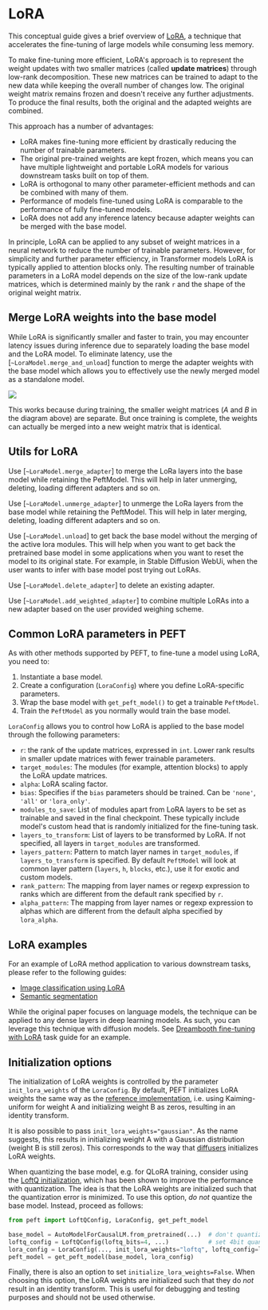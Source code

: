 <!--Copyright 2023 The HuggingFace Team. All rights reserved.

Licensed under the Apache License, Version 2.0 (the "License"); you may not use this file except in compliance with
the License. You may obtain a copy of the License at

http://www.apache.org/licenses/LICENSE-2.0

Unless required by applicable law or agreed to in writing, software distributed under the License is distributed on
an "AS IS" BASIS, WITHOUT WARRANTIES OR CONDITIONS OF ANY KIND, either express or implied. See the License for the
specific language governing permissions and limitations under the License.

⚠️ Note that this file is in Markdown but contain specific syntax for our doc-builder (similar to MDX) that may not be
rendered properly in your Markdown viewer.

-->

# LoRA 

This conceptual guide gives a brief overview of [LoRA](https://arxiv.org/abs/2106.09685), a technique that accelerates 
the fine-tuning of large models while consuming less memory. 

To make fine-tuning more efficient, LoRA's approach is to represent the weight updates with two smaller 
matrices (called **update matrices**) through low-rank decomposition. These new matrices can be trained to adapt to the 
new data while keeping the overall number of changes low. The original weight matrix remains frozen and doesn't receive 
any further adjustments. To produce the final results, both the original and the adapted weights are combined.

This approach has a number of advantages: 

* LoRA makes fine-tuning more efficient by drastically reducing the number of trainable parameters.
* The original pre-trained weights are kept frozen, which means you can have multiple lightweight and portable LoRA models for various downstream tasks built on top of them.
* LoRA is orthogonal to many other parameter-efficient methods and can be combined with many of them.
* Performance of models fine-tuned using LoRA is comparable to the performance of fully fine-tuned models.
* LoRA does not add any inference latency because adapter weights can be merged with the base model.

In principle, LoRA can be applied to any subset of weight matrices in a neural network to reduce the number of trainable 
parameters. However, for simplicity and further parameter efficiency, in Transformer models LoRA is typically applied to 
attention blocks only. The resulting number of trainable parameters in a LoRA model depends on the size of the low-rank 
update matrices, which is determined mainly by the rank `r` and the shape of the original weight matrix.

## Merge LoRA weights into the base model

While LoRA is significantly smaller and faster to train, you may encounter latency issues during inference due to separately loading the base model and the LoRA model. To eliminate latency, use the [`~LoraModel.merge_and_unload`] function to merge the adapter weights with the base model which allows you to effectively use the newly merged model as a standalone model.

<div class="flex justify-center">
    <img src="https://huggingface.co/datasets/huggingface/documentation-images/resolve/main/peft/lora_diagram.png"/>
</div>

This works because during training, the smaller weight matrices (*A* and *B* in the diagram above) are separate. But once training is complete, the weights can actually be merged into a new weight matrix that is identical.

## Utils for LoRA

Use [`~LoraModel.merge_adapter`] to merge the LoRa layers into the base model while retaining the PeftModel.
This will help in later unmerging, deleting, loading different adapters and so on.

Use [`~LoraModel.unmerge_adapter`] to unmerge the LoRa layers from the base model while retaining the PeftModel.
This will help in later merging, deleting, loading different adapters and so on.

Use [`~LoraModel.unload`] to get back the base model without the merging of the active lora modules. 
This will help when you want to get back the pretrained base model in some applications when you want to reset the model to its original state.
For example, in Stable Diffusion WebUi, when the user wants to infer with base model post trying out LoRAs.

Use [`~LoraModel.delete_adapter`] to delete an existing adapter.

Use [`~LoraModel.add_weighted_adapter`] to combine multiple LoRAs into a new adapter based on the user provided weighing scheme.

## Common LoRA parameters in PEFT

As with other methods supported by PEFT, to fine-tune a model using LoRA, you need to:

1. Instantiate a base model.
2. Create a configuration (`LoraConfig`) where you define LoRA-specific parameters.
3. Wrap the base model with `get_peft_model()` to get a trainable `PeftModel`.
4. Train the `PeftModel` as you normally would train the base model.

`LoraConfig` allows you to control how LoRA is applied to the base model through the following parameters: 

- `r`: the rank of the update matrices, expressed in `int`. Lower rank results in smaller update matrices with fewer trainable parameters.
- `target_modules`: The modules (for example, attention blocks) to apply the LoRA update matrices.
- `alpha`: LoRA scaling factor.
- `bias`: Specifies if the `bias` parameters should be trained. Can be `'none'`, `'all'` or `'lora_only'`.
- `modules_to_save`: List of modules apart from LoRA layers to be set as trainable and saved in the final checkpoint. These typically include model's custom head that is randomly initialized for the fine-tuning task.
- `layers_to_transform`: List of layers to be transformed by LoRA. If not specified, all layers in `target_modules` are transformed.
- `layers_pattern`: Pattern to match layer names in `target_modules`, if `layers_to_transform` is specified. By default `PeftModel` will look at common layer pattern (`layers`, `h`, `blocks`, etc.), use it for exotic and custom models.
- `rank_pattern`: The mapping from layer names or regexp expression to ranks which are different from the default rank specified by `r`.
- `alpha_pattern`: The mapping from layer names or regexp expression to alphas which are different from the default alpha specified by `lora_alpha`.

## LoRA examples

For an example of LoRA method application to various downstream tasks, please refer to the following guides:

* [Image classification using LoRA](../task_guides/image_classification_lora)
* [Semantic segmentation](../task_guides/semantic_segmentation_lora)

While the original paper focuses on language models, the technique can be applied to any dense layers in deep learning 
models. As such, you can leverage this technique with diffusion models. See [Dreambooth fine-tuning with LoRA](../task_guides/task_guides/dreambooth_lora) task guide for an example.

## Initialization options

The initialization of LoRA weights is controlled by the parameter `init_lora_weights` of the `LoraConfig`. By default, PEFT initializes LoRA weights the same way as the [reference implementation](https://github.com/microsoft/LoRA), i.e. using Kaiming-uniform for weight A and initializing weight B as zeros, resulting in an identity transform.

It is also possible to pass `init_lora_weights="gaussian"`. As the name suggests, this results in initializing weight A with a Gaussian distribution (weight B is still zeros). This corresponds to the way that [diffusers](https://huggingface.co/docs/diffusers/index) initializes LoRA weights.

When quantizing the base model, e.g. for QLoRA training, consider using the [LoftQ initialization](https://arxiv.org/abs/2310.08659), which has been shown to improve the performance with quantization. The idea is that the LoRA weights are initialized such that the quantization error is minimized. To use this option, *do not* quantize the base model. Instead, proceed as follows:

```python
from peft import LoftQConfig, LoraConfig, get_peft_model

base_model = AutoModelForCausalLM.from_pretrained(...)  # don't quantize here
loftq_config = LoftQConfig(loftq_bits=4, ...)           # set 4bit quantization
lora_config = LoraConfig(..., init_lora_weights="loftq", loftq_config=loftq_config)
peft_model = get_peft_model(base_model, lora_config)
```

Finally, there is also an option to set `initialize_lora_weights=False`. When choosing this option, the LoRA weights are initialized such that they do *not* result in an identity transform. This is useful for debugging and testing purposes and should not be used otherwise.

